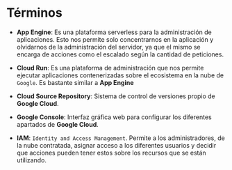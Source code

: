 # Términos

- **App Engine**: Es una plataforma serverless para la administración de aplicaciones. Esto nos permite solo concentrarnos en la aplicación y olvidarnos de la administración del servidor, ya que el mismo se encarga de acciones como el escalado según la cantidad de peticiones.

- **Cloud Run**: Es una plataforma de administración que nos permite ejecutar aplicaciones contenerizadas sobre el ecosistema en la nube de `Google`. Es bastante similar a **App Engine**

- **Cloud Source Repository**: Sistema de control de versiones propio de **Google Cloud**.

- **Google Console**: Interfaz gráfica web para configurar los diferentes apartados de **Google Cloud**.

- **IAM**: `Identity and Access Management`. Permite a los administradores, de la nube contratada, asignar acceso a los diferentes usuarios y decidir que acciones pueden tener estos sobre los recursos que se están utilizando.